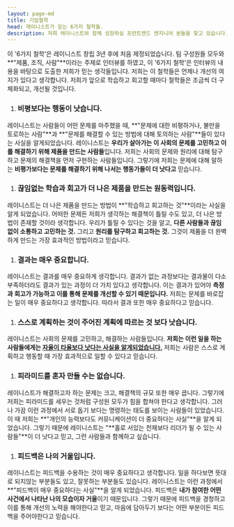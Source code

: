 ```yaml
---
layout: page-md
title: 기업철학
head: 레이니스트가 믿는 6가지 철학들.
description: 저희 레이니스트와 함께 성장하실 프런트엔드 엔지니어 분들을 찾고 있습니다.
---
```


이 '6가지 철학'은 레이니스트 창립 3년 후에 처음 제정되었습니다.
팀 구성원들 모두와 **"제품, 조직, 사람"**이라는 주제로 인터뷰를 하였고,
이 '6가지 철학'은 인터뷰의 내용을 바탕으로 도출한 저희가 믿는 생각들입니다.
저희는 이 철학들은 언제나 개선의 여지가 있다고 생각합니다.
저희가 앞으로 학습하고 회고할 때마다 철학들은 조금씩 더 구체화되고, 개선될 것입니다.

1. ### 비평보다는 행동이 낫습니다.
레이니스트는 사람들이 어떤 문제를 마주했을 때, **"문제에 대한 비평하거나, 불만을 토로하는 사람"**과
**"문제를 해결할 수 있는 방법에 대해 토의하는 사람"**들이 있다는 사실을 알게되었습니다.
레이니스트는 **우리가 살아가는 이 사회의 문제를 고민하고 이를 해결하기 위해 제품을 만드는 사람들**입니다.
저희는 사회의 문제와 원리에 대해 탐구하고 문제의 해결책을 먼저 구현하는 사람들입니다.
그렇기에 저희는 문제에 대해 말하는 **비평가보다는 문제를 해결하기 위해 나서는 행동가들이 더 낫다고** 믿습니다.

1. ### 끊임없는 학습과 회고가 더 나은 제품을 만드는 원동력입니다.
레이니스트는 더 나은 제품을 만드는 방법이 **"학습하고 회고하는 것"**이라는 사실을 알게 되었습니다.
어떠한 문제든 저희가 생각하는 해결책이 틀릴 수도 있고, 더 나은 방법이 존재할 것이라 생각합니다.
우리가 틀릴 수 있다는 것을 알고, **다른 사람들과 끊임없이 소통하고 고민하는 것.**
그리고 **원리를 탐구하고 회고하는 것.** 그것이 제품을 더 완벽하게 만드는 가장 효과적인 방법이라고 믿습니다.

1. ### 결과는 매우 중요합니다.
레이니스트는 결과를 매우 중요하게 생각합니다. 결과가 없는 과정보다는 결과물이 다소 부족하더라도 결과가 있는 과정이 더 가치 있다고 생각합니다.
이는 결과가 있어야 **측정과 회고가 가능하고 이를 통해 문제를 개선할 수 있기 때문입니다.**
저희는 문제를 바로잡는 일이 매우 중요하다고 생각합니다. 따라서 결과 또한 매우 중요하다고 믿습니다.

1. ### 스스로 계획하는 것이 주어진 계획에 따르는 것 보다 낫습니다.
레이니스트는 사회의 문제를 고민하고, 해결하는 사람들입니다. **저희는 이런 일을 하는 사람들에게는
<a href="http://www.ted.com/talks/dan_pink_on_motivation" target="_blank">
자율이 타율보다 낫다는 사실을 알게되었습니다.</a>**
저희는 사람은 스스로 계획하고 행동할 때 가장 효과적으로 일할 수 있다고 믿습니다.

1. ### 피라미드를 혼자 만들 수는 없습니다.
레이니스트가 해결하고자 하는 문제는 크고, 해결책의 규모 또한 매우 큽니다.
그렇기에 저희는 피라미드를 세우는 것처럼 구성원 모두가 힘을 합쳐야 한다고 생각합니다.
그러나 가끔 이런 과정에서 서로 돕기 보다는 명령하는 태도를 보이는 사람들이 있었습니다.
이 때 저희는 **"개인의 능력보다도 커뮤니케이션이 더 중요하다는 사실"**을 알게 되었습니다.
그렇기 때문에 레이니스트는 "**홀로 서있는 천재보다 리더가 될 수 있는 사람들"**이 더 낫다고 믿고,
그런 사람들과 함께하고 싶습니다.

1. ### 피드백은 나의 거울입니다.
레이니스트는 피드백을 수용하는 것이 매우 중요하다고 생각합니다.
일을 하다보면 뜻대로 되지않는 부분들도 있고, 잘못하는 부분들도 있습니다.
레이니스트는 이런 과정에서 **"피드백이 매우 중요하다는 사실"**을 알게 되었습니다.
피드백은 **내가 참여한 어떤 사건에서 나타난 나의 모습이자 거울**이기 때문입니다.
그렇기 때문에 피드백을 경청하고 이를 통해 개선의 노력을 해야한다고 믿고,
마음에 담아두기 보다는 어떤 부분이든 피드백을 주어야한다고 믿습니다.
